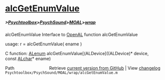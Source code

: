 # [alcGetEnumValue](alcGetEnumValue)
##### >[Psychtoolbox](Psychtoolbox)>[PsychSound](PsychSound)>[MOAL](MOAL)>[wrap](wrap)

alcGetEnumValue  Interface to [OpenAL](OpenAL) function alcGetEnumValue  
  
usage:  r = alcGetEnumValue( ename )  
  
C function:  [ALenum](ALenum) alcGetEnumValue[(ALDevice]((ALDevice)\* device, const [ALchar](ALchar)\* ename)  




<div class="code_header" style="text-align:right;">
  <span style="float:left;">Path&nbsp;&nbsp;</span> <span class="counter">Retrieve <a href=
  "https://raw.github.com/Psychtoolbox-3/Psychtoolbox-3/beta/Psychtoolbox/PsychSound/MOAL/wrap/alcGetEnumValue.m">current version from GitHub</a> | View <a href=
  "https://github.com/Psychtoolbox-3/Psychtoolbox-3/commits/beta/Psychtoolbox/PsychSound/MOAL/wrap/alcGetEnumValue.m">changelog</a></span>
</div>
<div class="code">
  <code>Psychtoolbox/PsychSound/MOAL/wrap/alcGetEnumValue.m</code>
</div>

